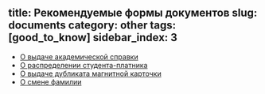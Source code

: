 title: Рекомендуемые формы документов
slug: documents
category: other
tags: [good_to_know]
sidebar_index: 3
---

-   [О выдаче академической справки](/files/ak_spravka.doc)
-   [О распределении студента-платника](/files/raspred_plat.doc)
-   [О выдаче дубликата магнитной карточки](/files/duplicate_card.doc)
-   [О смене фамилии](/files/lastname.doc)
